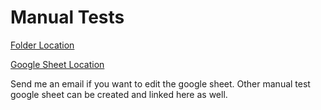 # Manual Tests

[Folder Location](https://github.com/petekeller2/epilogue-starter-kit/blob/master/test/manualTests)

[Google Sheet Location](https://docs.google.com/spreadsheets/d/13tCL8LPweqStuV3uYl3wxFPf6kayp7divBxmGaw_yxw/edit?usp=sharing)

Send me an email if you want to edit the google sheet. Other
manual test google sheet can be created and linked here as well.